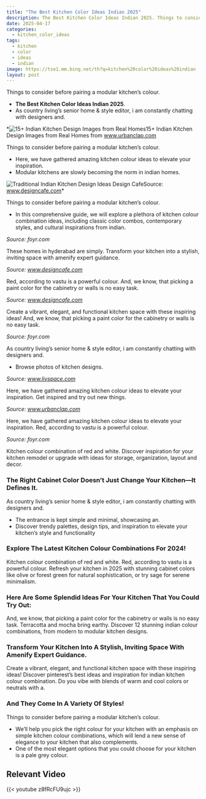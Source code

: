```yaml
---
title: "The Best Kitchen Color Ideas Indian 2025"
description: The Best Kitchen Color Ideas Indian 2025. Things to consider before pairing a modular kitchens colour. As country livings senior home  style editor, i am consta...
date: 2025-04-17
categories:
  - kitchen_color_ideas
tags:
  - kitchen
  - color
  - ideas
  - indian
image: https://tse1.mm.bing.net/th?q=kitchen%20color%20ideas%20indian
layout: post
---
```


Things to consider before pairing a modular kitchen’s colour.

- **The Best Kitchen Color Ideas Indian 2025**.
- As country living’s senior home & style editor, i am constantly chatting with designers and.

*![15+ Indian Kitchen Design Images from Real Homes](https://i2.wp.com/de927adv5b23k.cloudfront.net/wp-content/uploads/2018/06/29154124/kitchen-nakul-baghel.jpeg)15+ Indian Kitchen Design Images from Real Homes from www.urbanclap.com

 Things to consider before pairing a modular kitchen’s colour.

- Here, we have gathered amazing kitchen colour ideas to elevate your inspiration.
- Modular kitchens are slowly becoming the norm in indian homes.

![Traditional Indian Kitchen Design Ideas Design Cafe](https://i2.wp.com/media.designcafe.com/wp-content/uploads/2020/06/23130933/traditional-indian-kitchen-design.jpg)Source: www.designcafe.com*

Things to consider before pairing a modular kitchen’s colour.

- In this comprehensive guide, we will explore a plethora of kitchen colour combination ideas, including classic color combos, contemporary styles, and cultural inspirations from indian.

*Source: foyr.com*

These homes in hyderabad are simply. Transform your kitchen into a stylish, inviting space with amenify expert guidance.

*Source: www.designcafe.com*

Red, according to vastu is a powerful colour. And, we know, that picking a paint color for the cabinetry or walls is no easy task.

*Source: www.designcafe.com*

Create a vibrant, elegant, and functional kitchen space with these inspiring ideas! And, we know, that picking a paint color for the cabinetry or walls is no easy task.

*Source: foyr.com*

 As country living’s senior home & style editor, i am constantly chatting with designers and.

- Browse photos of kitchen designs.

*Source: www.livspace.com*

Here, we have gathered amazing kitchen colour ideas to elevate your inspiration. Get inspired and try out new things.

*Source: www.urbanclap.com*

Here, we have gathered amazing kitchen colour ideas to elevate your inspiration. Red, according to vastu is a powerful colour.

*Source: foyr.com*

Kitchen colour combination of red and white. Discover inspiration for your kitchen remodel or upgrade with ideas for storage, organization, layout and decor.

### The Right Cabinet Color Doesn’t Just Change Your Kitchen—It Defines It.

As country living’s senior home & style editor, i am constantly chatting with designers and.

- The entrance is kept simple and minimal, showcasing an.
- Discover trendy palettes, design tips, and inspiration to elevate your kitchen’s style and functionality

### Explore The Latest Kitchen Colour Combinations For 2024!

Kitchen colour combination of red and white. Red, according to vastu is a powerful colour. Refresh your kitchen in 2025 with stunning cabinet colors like olive or forest green for natural sophistication, or try sage for serene minimalism.

### Here Are Some Splendid Ideas For Your Kitchen That You Could Try Out:

And, we know, that picking a paint color for the cabinetry or walls is no easy task. Terracotta and mocha bring earthy. Discover 12 stunning indian colour combinations, from modern to modular kitchen designs.

### Transform Your Kitchen Into A Stylish, Inviting Space With Amenify Expert Guidance.

Create a vibrant, elegant, and functional kitchen space with these inspiring ideas! Discover pinterest’s best ideas and inspiration for indian kitchen colour combination. Do you vibe with blends of warm and cool colors or neutrals with a.

### And They Come In A Variety Of Styles!

Things to consider before pairing a modular kitchen’s colour.

- We’ll help you pick the right colour for your kitchen with an emphasis on simple kitchen colour combinations, which will lend a new sense of elegance to your kitchen that also complements.
- One of the most elegant options that you could choose for your kitchen is a pale grey colour.

## Relevant Video

{{< youtube z8fRcFU9ujc >}}


